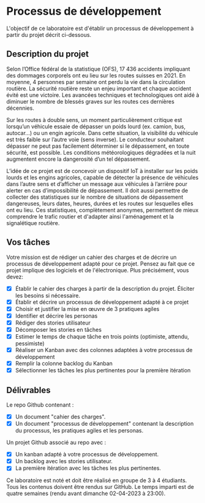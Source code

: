 # Processus de développement

L'objectif de ce laboratoire est d'établir un processus de développement à partir du projet décrit ci-dessous.

## Description du projet

Selon l’Office fédéral de la statistique (OFS), 17 436 accidents impliquant des dommages corporels ont eu lieu sur les routes suisses en 2021. En moyenne, 4 personnes par semaine ont perdu la vie dans la circulation routière. La sécurité routière reste un enjeu important et chaque accident évité est une victoire. Les avancées techniques et technologiques ont aidé à diminuer le nombre de blessés graves sur les routes ces dernières décennies.

Sur les routes à double sens, un moment particulièrement critique est lorsqu’un véhicule essaie de dépasser un poids lourd (ex. camion, bus, autocar...) ou un engin agricole. Dans cette situation, la visibilité du véhicule est très faible sur l’autre voie (sens inverse). Le conducteur souhaitant dépasser ne peut pas facilement déterminer si le dépassement, en toute sécurité, est possible. Les conditions météorologiques dégradées et la nuit augmentent encore la dangerosité d’un tel dépassement.

L’idée de ce projet est de concevoir un dispositif IoT à installer sur les poids lourds et les engins agricoles, capable de détecter la présence de véhicules dans l’autre sens et d’afficher un message aux véhicules à l’arrière pour alerter en cas d’impossibilité de dépassement. Il doit aussi permettre de collecter des statistiques sur le nombre de situations de dépassement dangereuses, leurs dates, heures, durées et les routes sur lesquelles elles ont eu lieu. Ces statistiques, complètement anonymes, permettent de mieux comprendre le trafic routier et d'adapter ainsi l'aménagement et la signalétique routière.

## Vos tâches

Votre mission est de rédiger un cahier des charges et de décrire un processus de développement adapté pour ce projet. 
Pensez au fait que ce projet implique des logiciels et de l'électronique.
Plus précisément, vous devez:

- [x] Établir le cahier des charges à partir de la description du projet. Éliciter les besoins si nécessaire.
- [x] Établir et décrire un processus de développement adapté à ce projet
- [x] Choisir et justifier la mise en œuvre de 3 pratiques agiles
- [x] Identifier et décrire les personas
- [x] Rédiger des stories utilisateur
- [x] Décomposer les stories en tâches
- [x] Estimer le temps de chaque tâche en trois points (optimiste, attendu, pessimiste)
- [x] Réaliser un Kanban avec des colonnes adaptées à votre processus de développement
- [x] Remplir la colonne backlog du Kanban
- [x] Sélectionner les tâches les plus pertinentes pour la première itération

## Délivrables

Le repo Github contenant :
- [x] Un document "cahier des charges".
- [x] Un document "processus de développement" contenant la description du processus, les pratiques agiles et les personas.

Un projet Github associé au repo avec :
- [x] Un kanban adapté à votre processus de développement.
- [x] Un backlog avec les stories utilisateur.
- [x] La première itération avec les tâches les plus pertinentes.

Ce laboratoire est noté et doit être réalisé en groupe de 3 à 4 étudiants. Tous les contenus doivent être rendus sur GitHub. Le temps imparti est de quatre semaines (rendu avant dimanche 02-04-2023 à 23:00).
